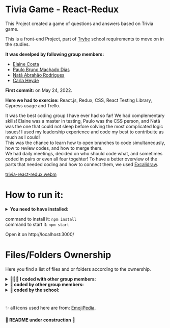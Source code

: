 # Tivia Game - React-Redux 

This Project created a game of questions and answers based on Trivia game.

This is a front-end Project, part of [Trybe](https://www.betrybe.com/) school requirements to move on in the studies.

<strong> It was develped by following group members:</strong>  
- [Elaine Costa](https://github.com/ElaineCostadev)
- [Paulo Bruno Machado Dias](https://github.com/devpbdias)
- [Natã Abrahão Rodrigues](https://github.com/naaharo)
- [Carla Heyde](https://github.com/cjheyde)

<strong>First commit:</strong> on May 24, 2022.

<strong>Here we had to exercise:</strong> React.js, Redux, CSS, React Testing Library, Cypress usage and Trello.

It was the best coding group I have ever had so far! We had complementary skills! Elaine was a master in testing, Paulo was the CSS person, and Natã was the one that could not sleep before solving the most complicated logic issues! I used my leadership experience and code my best to contribuite as much as I could! </br>
This was the chance to learn how to open branches to code simultaneously, how to review codes, and how to merge them. </br>
We had daily meetings, decided on who should code what, and sometimes coded in pairs or even all four togehter!
To have a better overview of the parts that needed coding and how to connect them, we used [Excalidraw](https://excalidraw.com/).


[trivia-react-redux.webm](https://user-images.githubusercontent.com/94486876/197364262-521dd20e-cb52-41ba-b156-090330ffe396.webm)


# How to run it:

<details>
 <summary><strong> You need to have installed:</strong></summary><br />
 - Unix based Operational System <br />
 - node version >= 16.14.0 LTS <br />
</details>
 

command to install it: `npm install` <br />
command to start it: `npm start`

Open it on http://localhost:3000/ <br />

# Files/Folders Ownership

Here you find a list of files and or folders according to the ownership.

<details>
 <summary><strong>🧑‍🤝‍🧑 I coded with other group members:</strong></summary><br />
 
 ```markdown   
 src/
   components/
     Button.js
     Header.js
     LogoTrivia.js
     Questions.js
   css/
     Header.css
     Questions.css
   pages/
     Feedback.js
     Game.js
     Login.js 
     Ranking.js
   redux/
     actions/index.js 
     reducers/
       PlayerReducer.js
       TimeReducer.js
       index.js
     store/index.js 
   services/api.js
   App.js 
   index.js
 ```
 
 </details>


<details>
 <summary><strong>🧛 coded by other group members:</strong></summary><br />
   
 ```markdown  
 src/
   components/
     BooleanBtn.js
     Functions.js
     Loading.js
     MultipleBtn.js 
   css/
     Feedback.css
     Loading.css
     Login.css
     Ranking.css
   images/
   pages/
     Config.js 
   redux/
     reducers/
       TokenReducer.js 
   tests/
     helpers/ourMocks/
     Feedback.test.js
     Game.test.js
     Login.test.js
 ```
 
 </details>

<details>
 <summary><strong>🏫 coded by the school:</strong></summary><br />
   
  ```markdown  
   all others not mentioned before.
  ```
 
 </details>
 
 #

✨ all icons used here are from:  [EmojiPedia](https://emojipedia.org/). 

#### 🚧 README under construction 🚧

